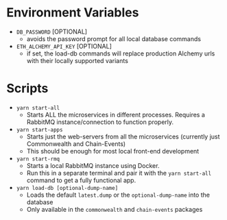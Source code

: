 # Environment Variables
- `DB_PASSWORD` [OPTIONAL]
  - avoids the password prompt for all local database commands
- `ETH_ALCHEMY_API_KEY` [OPTIONAL]
  - if set, the load-db commands will replace production Alchemy urls with their locally supported variants


# Scripts
- `yarn start-all`
  - Starts ALL the microservices in different processes. Requires a RabbitMQ instance/connection to function properly.
- `yarn start-apps`
  - Starts just the web-servers from all the microservices (currently just Commonwealth and Chain-Events)
  - This should be enough for most local front-end development
- `yarn start-rmq`
  - Starts a local RabbitMQ instance using Docker.
  - Run this in a separate terminal and pair it with the `yarn start-all` command to get a fully functional app.
- `yarn load-db [optional-dump-name]`
  - Loads the default `latest.dump` or the `optional-dump-name` into the database
  - Only available in the `commonwealth` and `chain-events` packages
